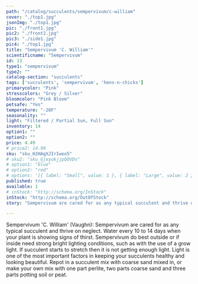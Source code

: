 ```yaml
---
path: "/catalog/succulents/sempervivum/c-william"
cover: "./top1.jpg"
jsonImg: "./top1.jpg"
pic: "./front1.jpg"
pic2: "./front2.jpg"
pic3: "./side1.jpg"
pic4: "./top1.jpg"
title: "Sempervivum 'C. William'"
scientificname: "Sempervivum"
id: 13
type1: "sempervivum"
type2: ""
catalog-section: "succulents"
tags: ['succulents', 'sempervivum', 'hens-n-chicks']
primarycolor: "Pink"
stresscolors: "Grey / Silver"
bloomcolor: "Pink Bloom"
petsafe: "Yes"
temperature: "-20F"
seasonality: ""
light: "Filtered / Partial Sun, Full Sun"
inventory: 14
option1: ""
option2: ""
price: 4.49
# price2: 14.99
sku: "sku_H2HAgXJIrIwoo5"
# sku2: "sku_GjxyukjjpQOVDs"
# option1: "blue"
# option2: "red"
# options: '[{ label: "Small", value: 1 }, { label: "Large", value: 2 }]'
published: true
available: 1
# inStock: "http://schema.org/InStock"
inStock: "http://schema.org/OutOfStock"
story: "Sempervivum are cared for as any typical succulent and thrive on neglect. Water every 10 to 14 days when your plant is showing signs of thirst. Sempervivum do best outside or if inside need strong bright lighting conditions, such as with the use of a grow light."

---
```


Sempervivum 'C. William' (Vaughn): Sempervivum are cared for as any typical succulent and thrive on neglect. Water every 10 to 14 days when your plant is showing signs of thirst. Sempervivum do best outside or if inside need strong bright lighting conditions, such as with the use of a grow light. If succulent starts to stretch then it is not getting enough light. Light is one of the most important factors in keeping your succulents healthy and looking beautiful. Repot in a succulent mix with coarse sand mixed in, or make your own mix with one part perlite, two parts coarse sand and three parts potting soil or peat.